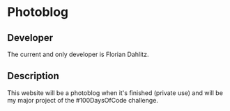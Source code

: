 # Photoblog

## Developer
The current and only developer is Florian Dahlitz.

## Description
This website will be a photoblog when it's finished (private use) and will be my major project of the #100DaysOfCode challenge.
